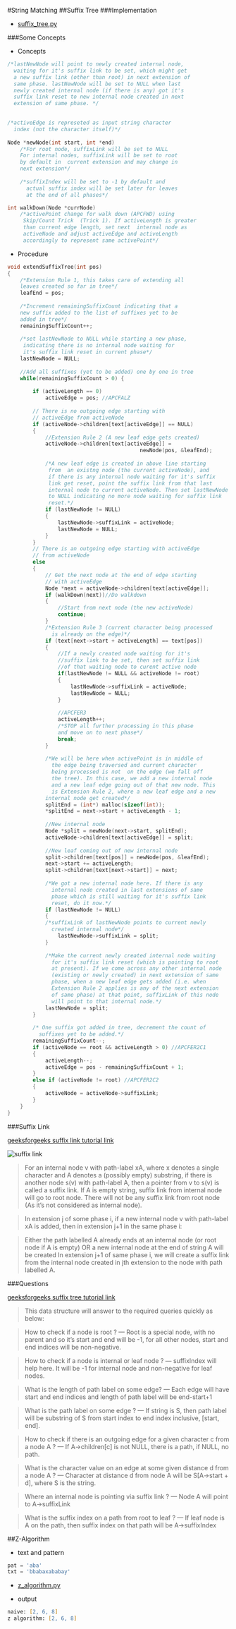 #String Matching
##Suffix Tree
###Implementation 

- [suffix_tree.py](suffix_tree.py)

###Some Concepts
- Concepts 

```cpp
/*lastNewNode will point to newly created internal node,
  waiting for it's suffix link to be set, which might get
  a new suffix link (other than root) in next extension of
  same phase. lastNewNode will be set to NULL when last
  newly created internal node (if there is any) got it's
  suffix link reset to new internal node created in next
  extension of same phase. */
  

/*activeEdge is represeted as input string character
  index (not the character itself)*/
    
Node *newNode(int start, int *end)
    /*For root node, suffixLink will be set to NULL
    For internal nodes, suffixLink will be set to root
    by default in  current extension and may change in
    next extension*/
    
    /*suffixIndex will be set to -1 by default and
      actual suffix index will be set later for leaves
      at the end of all phases*/

int walkDown(Node *currNode)
    /*activePoint change for walk down (APCFWD) using
     Skip/Count Trick  (Trick 1). If activeLength is greater
     than current edge length, set next  internal node as
     activeNode and adjust activeEdge and activeLength
     accordingly to represent same activePoint*/    
```

- Procedure

```cpp
void extendSuffixTree(int pos)
{
    /*Extension Rule 1, this takes care of extending all
    leaves created so far in tree*/
    leafEnd = pos;
 
    /*Increment remainingSuffixCount indicating that a
    new suffix added to the list of suffixes yet to be
    added in tree*/
    remainingSuffixCount++;
 
    /*set lastNewNode to NULL while starting a new phase,
     indicating there is no internal node waiting for
     it's suffix link reset in current phase*/
    lastNewNode = NULL;
 
    //Add all suffixes (yet to be added) one by one in tree
    while(remainingSuffixCount > 0) {
 
        if (activeLength == 0)
            activeEdge = pos; //APCFALZ
 
        // There is no outgoing edge starting with
        // activeEdge from activeNode
        if (activeNode->children[text[activeEdge]] == NULL)
        {
            //Extension Rule 2 (A new leaf edge gets created)
            activeNode->children[text[activeEdge]] =
                                          newNode(pos, &leafEnd);
 
            /*A new leaf edge is created in above line starting
             from  an existng node (the current activeNode), and
             if there is any internal node waiting for it's suffix
             link get reset, point the suffix link from that last
             internal node to current activeNode. Then set lastNewNode
             to NULL indicating no more node waiting for suffix link
             reset.*/
            if (lastNewNode != NULL)
            {
                lastNewNode->suffixLink = activeNode;
                lastNewNode = NULL;
            }
        }
        // There is an outgoing edge starting with activeEdge
        // from activeNode
        else
        {
            // Get the next node at the end of edge starting
            // with activeEdge
            Node *next = activeNode->children[text[activeEdge]];
            if (walkDown(next))//Do walkdown
            {
                //Start from next node (the new activeNode)
                continue;
            }
            /*Extension Rule 3 (current character being processed
              is already on the edge)*/
            if (text[next->start + activeLength] == text[pos])
            {
                //If a newly created node waiting for it's 
                //suffix link to be set, then set suffix link 
                //of that waiting node to curent active node
                if(lastNewNode != NULL && activeNode != root)
                {
                    lastNewNode->suffixLink = activeNode;
                    lastNewNode = NULL;
                }
 
                //APCFER3
                activeLength++;
                /*STOP all further processing in this phase
                and move on to next phase*/
                break;
            }
 
            /*We will be here when activePoint is in middle of
              the edge being traversed and current character
              being processed is not  on the edge (we fall off
              the tree). In this case, we add a new internal node
              and a new leaf edge going out of that new node. This
              is Extension Rule 2, where a new leaf edge and a new
            internal node get created*/
            splitEnd = (int*) malloc(sizeof(int));
            *splitEnd = next->start + activeLength - 1;
 
            //New internal node
            Node *split = newNode(next->start, splitEnd);
            activeNode->children[text[activeEdge]] = split;
 
            //New leaf coming out of new internal node
            split->children[text[pos]] = newNode(pos, &leafEnd);
            next->start += activeLength;
            split->children[text[next->start]] = next;
 
            /*We got a new internal node here. If there is any
              internal node created in last extensions of same
              phase which is still waiting for it's suffix link
              reset, do it now.*/
            if (lastNewNode != NULL)
            {
            /*suffixLink of lastNewNode points to current newly
              created internal node*/
                lastNewNode->suffixLink = split;
            }
 
            /*Make the current newly created internal node waiting
              for it's suffix link reset (which is pointing to root
              at present). If we come across any other internal node
              (existing or newly created) in next extension of same
              phase, when a new leaf edge gets added (i.e. when
              Extension Rule 2 applies is any of the next extension
              of same phase) at that point, suffixLink of this node
              will point to that internal node.*/
            lastNewNode = split;
        }
 
        /* One suffix got added in tree, decrement the count of
          suffixes yet to be added.*/
        remainingSuffixCount--;
        if (activeNode == root && activeLength > 0) //APCFER2C1
        {
            activeLength--;
            activeEdge = pos - remainingSuffixCount + 1;
        }
        else if (activeNode != root) //APCFER2C2
        {
            activeNode = activeNode->suffixLink;
        }
    }
}

```

###Suffix Link

[geeksforgeeks suffix link tutorial link](http://www.geeksforgeeks.org/ukkonens-suffix-tree-construction-part-2/)

![suffix link](suffix_link.jpg)

> For an internal node v with path-label xA, where x denotes a single character and A denotes a (possibly empty) substring, if there is another node s(v) with path-label A, then a pointer from v to s(v) is called a suffix link.
If A is empty string, suffix link from internal node will go to root node.
There will not be any suffix link from root node (As it’s not considered as internal node).

> In extension j of some phase i, if a new internal node v with path-label xA is added, then in extension j+1 in the same phase i:
        
> Either the path labelled A already ends at an internal node (or root node if A is empty)
OR a new internal node at the end of string A will be created
In extension j+1 of same phase i, we will create a suffix link from the internal node created in jth extension to the node with path labelled A.

###Questions

[geeksforgeeks suffix tree tutorial link](http://www.geeksforgeeks.org/ukkonens-suffix-tree-construction-part-6/)


> This data structure will answer to the required queries quickly as below:

> How to check if a node is root ? — Root is a special node, with no parent and so it’s start and end will be -1, for all other nodes, start and end indices will be non-negative.

> How to check if a node is internal or leaf node ? — suffixIndex will help here. It will be -1 for internal node and non-negative for leaf nodes.

> What is the length of path label on some edge? — Each edge will have start and end indices and length of path label will be end-start+1

> What is the path label on some edge ? — If string is S, then path label will be substring of S from start index to end index inclusive, [start, end].

> How to check if there is an outgoing edge for a given character c from a node A ? — If A->children[c] is not NULL, there is a path, if NULL, no path.

> What is the character value on an edge at some given distance d from a node A ? — Character at distance d from node A will be S[A->start + d], where S is the string.

> Where an internal node is pointing via suffix link ? — Node A will point to A->suffixLink

> What is the suffix index on a path from root to leaf ? — If leaf node is A on the path, then suffix index on that path will be A->suffixIndex


##Z-Algorithm
- text and pattern

```python
pat = 'aba'
txt = 'bbabaxababay'
```

- [z_algorithm.py](z_algorithm.py)

- output

```zsh
naive: [2, 6, 8]
z algorithm: [2, 6, 8]
```